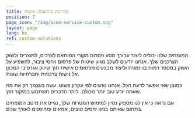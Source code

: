 ```yaml
---
title: פתרונות בהתאמה אישית
position: 7
page_icon: "/img/icon-service-custom.svg"
layout: page
lang: he
ref: custom-solutions
---
```


המומחים שלנו יכולים ליצור עבורך מסע פסרום מקורי המותאם לצרכים, למוצרים ולשוק הצרכנים שלך. אנחנו יודעים לשלב מגוון שיטות של פרסום ויחסי ציבור, להשפיע על השוק במספר רמות בו-זמנית וליצור מבצעים מותאמים אישית תוך שיווק אגרסיבי המכוון אל נישות צרכניות וחברתיות שונות.

כמובן שאי אפשר לדעת הכל. אנחנו נוהגים לפי עקרון פשוט: עשה בעצמך רק את מה שאתה יודע טוב יותר מכולם. ליתר הדברים תשתמש במיקור חוץ.

אם נראה כי אין לנו מספיק נסיון למימוש המטרות שלך, נגייס את מיטב המומחים בתחום שאיתם בנינו יחסים טובים, אמינים ומהימנים לאורך שנים.